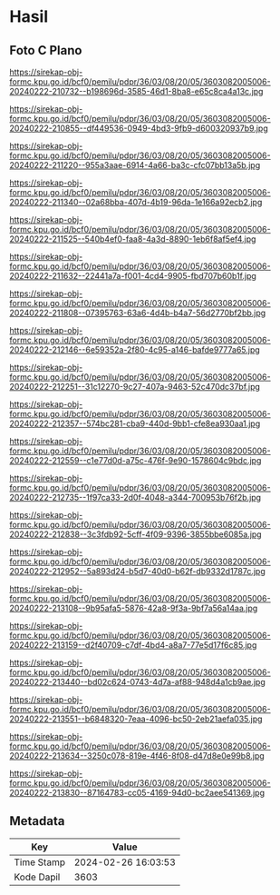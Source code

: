 # Hasil

## Foto C Plano

https://sirekap-obj-formc.kpu.go.id/bcf0/pemilu/pdpr/36/03/08/20/05/3603082005006-20240222-210732--b198696d-3585-46d1-8ba8-e65c8ca4a13c.jpg

https://sirekap-obj-formc.kpu.go.id/bcf0/pemilu/pdpr/36/03/08/20/05/3603082005006-20240222-210855--df449536-0949-4bd3-9fb9-d600320937b9.jpg

https://sirekap-obj-formc.kpu.go.id/bcf0/pemilu/pdpr/36/03/08/20/05/3603082005006-20240222-211220--955a3aae-6914-4a66-ba3c-cfc07bb13a5b.jpg

https://sirekap-obj-formc.kpu.go.id/bcf0/pemilu/pdpr/36/03/08/20/05/3603082005006-20240222-211340--02a68bba-407d-4b19-96da-1e166a92ecb2.jpg

https://sirekap-obj-formc.kpu.go.id/bcf0/pemilu/pdpr/36/03/08/20/05/3603082005006-20240222-211525--540b4ef0-faa8-4a3d-8890-1eb6f8af5ef4.jpg

https://sirekap-obj-formc.kpu.go.id/bcf0/pemilu/pdpr/36/03/08/20/05/3603082005006-20240222-211632--22441a7a-f001-4cd4-9905-fbd707b60b1f.jpg

https://sirekap-obj-formc.kpu.go.id/bcf0/pemilu/pdpr/36/03/08/20/05/3603082005006-20240222-211808--07395763-63a6-4d4b-b4a7-56d2770bf2bb.jpg

https://sirekap-obj-formc.kpu.go.id/bcf0/pemilu/pdpr/36/03/08/20/05/3603082005006-20240222-212146--6e59352a-2f80-4c95-a146-bafde9777a65.jpg

https://sirekap-obj-formc.kpu.go.id/bcf0/pemilu/pdpr/36/03/08/20/05/3603082005006-20240222-212251--31c12270-9c27-407a-9463-52c470dc37bf.jpg

https://sirekap-obj-formc.kpu.go.id/bcf0/pemilu/pdpr/36/03/08/20/05/3603082005006-20240222-212357--574bc281-cba9-440d-9bb1-cfe8ea930aa1.jpg

https://sirekap-obj-formc.kpu.go.id/bcf0/pemilu/pdpr/36/03/08/20/05/3603082005006-20240222-212559--c1e77d0d-a75c-476f-9e90-1578604c9bdc.jpg

https://sirekap-obj-formc.kpu.go.id/bcf0/pemilu/pdpr/36/03/08/20/05/3603082005006-20240222-212735--1f97ca33-2d0f-4048-a344-700953b76f2b.jpg

https://sirekap-obj-formc.kpu.go.id/bcf0/pemilu/pdpr/36/03/08/20/05/3603082005006-20240222-212838--3c3fdb92-5cff-4f09-9396-3855bbe6085a.jpg

https://sirekap-obj-formc.kpu.go.id/bcf0/pemilu/pdpr/36/03/08/20/05/3603082005006-20240222-212952--5a893d24-b5d7-40d0-b62f-db9332d1787c.jpg

https://sirekap-obj-formc.kpu.go.id/bcf0/pemilu/pdpr/36/03/08/20/05/3603082005006-20240222-213108--9b95afa5-5876-42a8-9f3a-9bf7a56a14aa.jpg

https://sirekap-obj-formc.kpu.go.id/bcf0/pemilu/pdpr/36/03/08/20/05/3603082005006-20240222-213159--d2f40709-c7df-4bd4-a8a7-77e5d17f6c85.jpg

https://sirekap-obj-formc.kpu.go.id/bcf0/pemilu/pdpr/36/03/08/20/05/3603082005006-20240222-213440--bd02c624-0743-4d7a-af88-948d4a1cb9ae.jpg

https://sirekap-obj-formc.kpu.go.id/bcf0/pemilu/pdpr/36/03/08/20/05/3603082005006-20240222-213551--b6848320-7eaa-4096-bc50-2eb21aefa035.jpg

https://sirekap-obj-formc.kpu.go.id/bcf0/pemilu/pdpr/36/03/08/20/05/3603082005006-20240222-213634--3250c078-819e-4f46-8f08-d47d8e0e99b8.jpg

https://sirekap-obj-formc.kpu.go.id/bcf0/pemilu/pdpr/36/03/08/20/05/3603082005006-20240222-213830--87164783-cc05-4169-94d0-bc2aee541369.jpg


## Metadata

| Key        | Value               |
| ---------- | ------------------- |
| Time Stamp | 2024-02-26 16:03:53 |
| Kode Dapil | 3603                |



